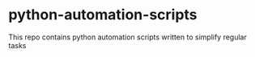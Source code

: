 # python-automation-scripts

This repo contains python automation scripts written to simplify regular tasks
